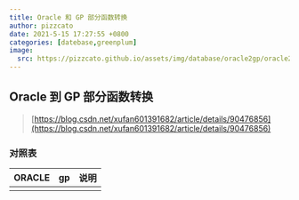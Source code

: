 ```yaml
---
title: Oracle 和 GP 部分函数转换
author: pizzcato
date: 2021-5-15 17:27:55 +0800
categories: [datebase,greenplum]
image:
  src: https://pizzcato.github.io/assets/img/database/oracle2gp/oracle2gp.png
---
```


## Oracle 到 GP 部分函数转换  

>[https://blog.csdn.net/xufan601391682/article/details/90476856](https://blog.csdn.net/xufan601391682/article/details/90476856)  

### 对照表

|ORACLE|gp|说明|
|:-|-|-|
||||  
